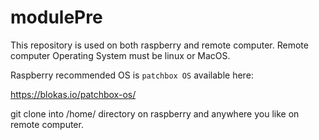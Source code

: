 # modulePre


This repository is used on both raspberry and remote computer.
Remote computer Operating System must be linux or MacOS.

Raspberry recommended OS is `patchbox OS` available here:

https://blokas.io/patchbox-os/

git clone into /home/<user> directory on raspberry and anywhere you like on remote computer.


